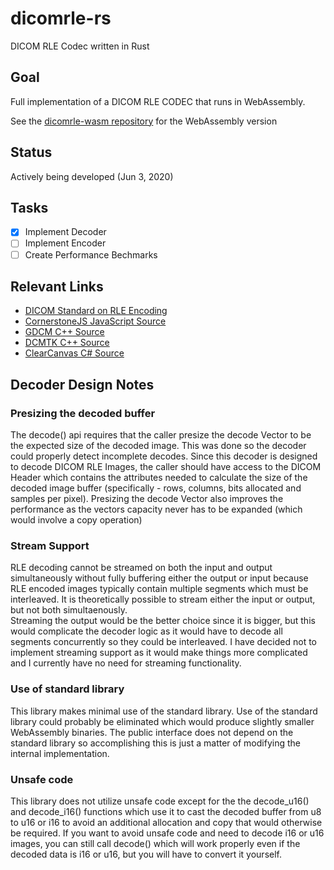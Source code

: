 # dicomrle-rs
DICOM RLE Codec written in Rust

## Goal

Full implementation of a DICOM RLE CODEC that runs in WebAssembly.

See the [dicomrle-wasm repository](https://github.com/chafey/dicomrle-wasm) for the 
WebAssembly version

## Status

Actively being developed (Jun 3, 2020)

## Tasks

- [x] Implement Decoder
- [ ] Implement Encoder
- [ ] Create Performance Bechmarks

## Relevant Links

* [DICOM Standard on RLE Encoding](http://dicom.nema.org/medical/Dicom/current/output/chtml/part05/sect_8.2.2.html)
* [CornerstoneJS JavaScript Source](https://github.com/cornerstonejs/cornerstoneWADOImageLoader/blob/master/src/shared/decoders/decodeRLE.js)
* [GDCM C++ Source](https://github.com/malaterre/GDCM/blob/master/Source/MediaStorageAndFileFormat/gdcmRLECodec.cxx)
* [DCMTK C++ Source](https://github.com/DCMTK/dcmtk/blob/master/dcmdata/libsrc/dcrleccd.cc)
* [ClearCanvas C# Source](https://github.com/ClearCanvas/ClearCanvas/blob/master/Dicom/Codec/Rle/DicomRleCodec.cs)

## Decoder Design Notes

### Presizing the decoded buffer

The decode() api requires that the caller presize the decode Vector to be the
expected size of the decoded image.  This was done so the decoder could
properly detect incomplete decodes.  Since this decoder is designed to
decode DICOM RLE Images, the caller should have access to the DICOM Header
which contains the attributes needed to calculate the size of the decoded
image buffer (specifically - rows, columns, bits allocated and samples per 
pixel).  Presizing the decode Vector also improves the performance as the
vectors capacity never has to be expanded (which would involve a copy operation)

### Stream Support

RLE decoding cannot be streamed on both the input and output simultaneously
without fully buffering either the output or input because RLE encoded images 
typically contain multiple segments which must be interleaved.  It is theoretically
possible to stream either the input or output, but not both simultaenously.  
Streaming the output would be the better choice since it is bigger, but this
would complicate the decoder logic as it would have to decode all segments 
concurrently so they could be interleaved.  I have decided not to implement
streaming support as it would make things more complicated and I currently
have no need for streaming functionality.

### Use of standard library

This library makes minimal use of the standard library.  Use of the standard
library could probably be eliminated which would produce slightly smaller
WebAssembly binaries.  The public interface does not depend on the standard
library so accomplishing this is just a matter of modifying the internal
implementation.

### Unsafe code

This library does not utilize unsafe code except for the the decode_u16()
and decode_i16() functions which use it to cast the decoded buffer from
u8 to u16 or i16 to avoid an additional allocation and copy that would
otherwise be required.  If you want to avoid unsafe code and need to
decode i16 or u16 images, you can still call decode() which will work
properly even if the decoded data is i16 or u16, but you will have to convert
it yourself.